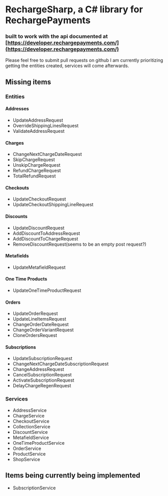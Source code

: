 ﻿# RechargeSharp, a C\# library for RechargePayments
### built to work with the api documented at [https://developer.rechargepayments.com/](https://developer.rechargepayments.com/)
Please feel free to submit pull requests on github
I am currently prioritizing getting the entities created, services will come afterwards.

## Missing items
### Entities
#### Addresses
- UpdateAddressRequest
- OverrideShippingLinesRequest
- ValidateAddressRequest
#### Charges
- ChangeNextChargeDateRequest
- SkipChargeRequest
- UnskipChargeRequest
- RefundChargeRequest
- TotalRefundRequest
#### Checkouts
- UpdateCheckoutRequest
- UpdateCheckoutShippingLineRequest
#### Discounts
- UpdateDiscountRequest
- AddDiscountToAddressRequest
- AddDiscountToChargeRequest
- RemoveDiscountRequest(seems to be an empty post request?)
#### Metafields
- UpdateMetafieldRequest
#### One Time Products
- UpdateOneTimeProductRequest
#### Orders
- UpdateOrderRequest
- UpdateLineItemsRequest
- ChangeOrderDateRequest
- ChangeOrderVariantRequest
- CloneOrdersRequest
#### Subscriptions
- UpdateSubscriptionRequest
- ChangeNextChargeDateSubscriptionRequest
- ChangeAddressRequest
- CancelSubscriptionRequest
- ActivateSubscriptionRequest
- DelayChargeRegenRequest

### Services
- AddressService
- ChargeService
- CheckoutService
- CollectionService
- DiscountService
- MetafieldService
- OneTimeProductService
- OrderService
- ProductService
- ShopService

## Items being currently being implemented
- SubscriptionService